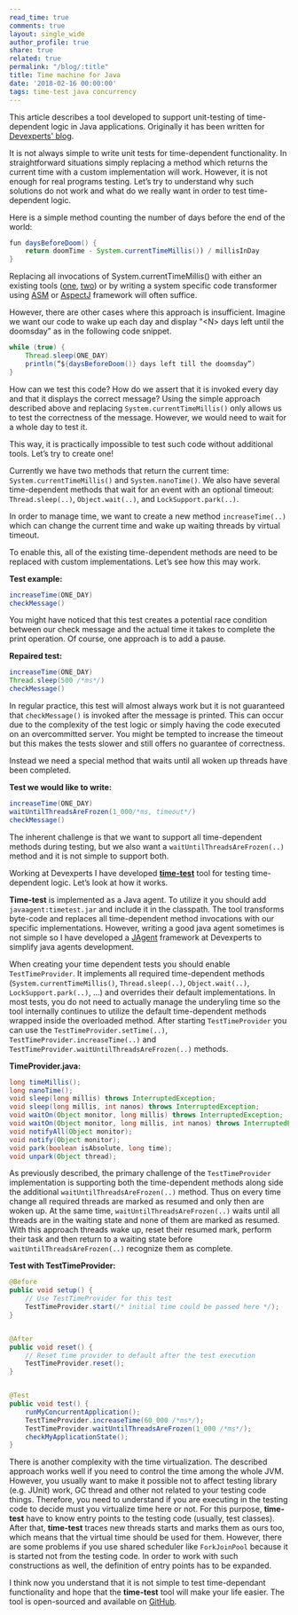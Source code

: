```yaml
---
read_time: true
comments: true
layout: single_wide
author_profile: true
share: true
related: true
permalink: "/blog/:title"
title: Time machine for Java
date: '2018-02-16 00:00:00'
tags: time-test java concurrency
---
```


This article describes a tool developed to support unit-testing of time-dependent logic in Java applications. Originally it has been written for [Devexperts' blog](https://blog.devexperts.com/time-machine-for-java).

It is not always simple to write unit tests for time-dependent functionality. In straightforward situations simply replacing a method which returns the current time with a custom implementation will work. However, it is not enough for real programs testing. Let’s try to understand why such solutions do not work and what do we really want in order to test time-dependent logic.

Here is a simple method counting the number of days before the end of the world:

```java
fun daysBeforeDoom() {
    return doomTime - System.currentTimeMillis()) / millisInDay
}
```

Replacing all invocations of System.currentTimeMillis() with either an existing tools ([one](https://github.com/TOPdesk/time-transformer-agent/), [two](https://stackoverflow.com/questions/2001671/override-java-system-currenttimemillis-for-testing-time-sensitive-code)) or by writing a system specific  code transformer using [ASM](http://asm.ow2.org/) or [AspectJ](https://www.eclipse.org/aspectj/) framework will often suffice.

However, there are other cases where this approach is insufficient. Imagine we want our code to wake up each day and display "\<N\> days left until the doomsday” as in the following code snippet.

```java
while (true) {
    Thread.sleep(ONE_DAY)
    println(“${daysBeforeDoom()} days left till the doomsday”)
}
```

How can we test this code? How do we assert that it is invoked every day and that it displays the correct message? Using the simple approach described above and replacing `System.currentTimeMillis()` only allows us to test the correctness of the message. However, we would need to wait for a whole day to test it.

This way, it is practically impossible to test such code without additional tools. Let’s try to create one!

Currently we have two methods that return the current time: `System.currentTimeMillis()` and `System.nanoTime()`. We also have several time-dependent methods that wait for an event with an optional timeout: `Thread.sleep(..)`, `Object.wait(..)`, and `LockSupport.park(..)`.

In order to manage time, we want to create a new method `increaseTime(..)` which can change the current time and wake up waiting threads by virtual timeout.

To enable this, all of the existing time-dependent methods are need to be replaced with custom implementations. Let’s see how this may work.

**Test example:**

```java
increaseTime(ONE_DAY)
checkMessage()
```

You might have noticed that this test creates a potential race condition between our check message and the actual time it takes to complete the print operation.  Of course, one approach is to add a pause.

**Repaired test:**

```java
increaseTime(ONE_DAY)
Thread.sleep(500 /*ms*/)
checkMessage()
```

In regular practice, this test will almost always work but it is not guaranteed that `checkMessage()` is invoked after the message is printed. This can occur due to the complexity of the test logic or simply having the code executed on an overcommitted server. You might be tempted to increase the timeout but this makes the tests slower and still offers no guarantee of correctness.

Instead we need a special method that waits until all woken up threads have been completed.

**Test we would like to write:**

```java
increaseTime(ONE_DAY)
waitUntilThreadsAreFrozen(1_000/*ms, timeout*/)
checkMessage()
```

The inherent challenge is that we want to support all time-dependent methods during testing, but we also want a `waitUntilThreadsAreFrozen(..)` method and it is not simple to support both.

Working at Devexperts I have developed [**time-test**](https://github.com/Devexperts/time-test) tool for testing time-dependent logic. Let’s look at how it works.

**Time-test** is implemented as a Java agent. To utilize it you should add `javaagent:timetest.jar` and include it in the classpath. The tool transforms byte-code and replaces all time-dependent method invocations with our specific implementations. However, writing a good java agent sometimes is not simple so I have developed a [JAgent](https://github.com/Devexperts/jagent) framework at Devexperts to simplify java agents development.

When creating your time dependent tests you should enable `TestTimeProvider`. It implements all required  time-dependent methods (`System.currentTimeMillis()`, `Thread.sleep(..)`, `Object.wait(..)`, `LockSupport.park(..)`, ...) and overrides their default implementations. In most tests, you do not need to actually manage the underyling time so the tool internally continues to utilize the default time-dependent methods wrapped inside the overloaded method. After starting `TestTimeProvider` you can use the `TestTimeProvider.setTime(..)`, `TestTimeProvider.increaseTime(..)` and `TestTimeProvider.waitUntilThreadsAreFrozen(..)` methods.

**TimeProvider.java:**

```java
long timeMillis();
long nanoTime();
void sleep(long millis) throws InterruptedException;
void sleep(long millis, int nanos) throws InterruptedException;
void waitOn(Object monitor, long millis) throws InterruptedException;
void waitOn(Object monitor, long millis, int nanos) throws InterruptedException;
void notifyAll(Object monitor);
void notify(Object monitor);
void park(boolean isAbsolute, long time);
void unpark(Object thread);
```

As previously described, the primary challenge  of the `TestTimeProvider` implementation is supporting both the time-dependent methods along side the additional `waitUntilThreadsAreFrozen(..)` method. Thus on every time change all required threads are marked as resumed and only then are woken up. At the same time, `waitUntilThreadsAreFrozen(..)` waits until all threads are in the waiting state and none of them are marked as resumed. With this approach threads wake up, reset their resumed mark, perform their task and then return to a waiting state before `waitUntilThreadsAreFrozen(..)` recognize them as complete.

**Test with TestTimeProvider:**

```java
@Before
public void setup() {
    // Use TestTimeProvider for this test
    TestTimeProvider.start(/* initial time could be passed here */);
}


@After
public void reset() {
    // Reset time provider to default after the test execution
    TestTimeProvider.reset();
}


@Test
public void test() {
    runMyConcurrentApplication();
    TestTimeProvider.increaseTime(60_000 /*ms*/);
    TestTimeProvider.waitUntilThreadsAreFrozen(1_000 /*ms*/);
    checkMyApplicationState();
}
```

There is another complexity with the time virtualization. The described approach works well if you need to control the time among the whole JVM. However, you usually want to make it possible not to affect testing library (e.g. JUnit) work, GC thread and other not related to your testing code things. Therefore, you need to understand if you are executing in the testing code to decide must you virtualize time here or not. For this purpose, **time-test** have to know entry points to the testing code (usually, test classes). After that, **time-test** traces new threads starts and marks them as ours too, which means that the virtual time should be used for them. However, there are some problems if you use shared scheduler like `ForkJoinPool` because it is started not from the testing code. In order to work with such constructions as well, the definition of entry points has to be expanded.

I think now you understand that it is not simple to test time-dependant functionality and hope that the **time-test** tool will make your life easier. The tool is open-sourced and available on [GitHub](https://github.com/Devexperts/time-test).